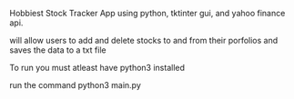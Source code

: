 Hobbiest Stock Tracker App 
using python, tktinter gui, and yahoo finance api. 

will allow users to add and delete stocks to and from their porfolios and saves the data to a txt file

To run you must atleast have python3 installed

run the command
python3 main.py
